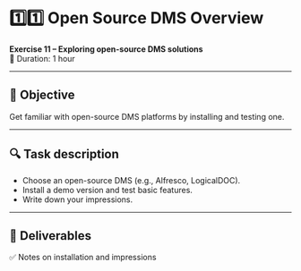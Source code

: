 # 1️⃣1️⃣ Open Source DMS Overview

**Exercise 11 – Exploring open-source DMS solutions**  
📅 Duration: 1 hour

---

## 🎯 Objective

Get familiar with open-source DMS platforms by installing and testing one.

---

## 🔍 Task description

- Choose an open-source DMS (e.g., Alfresco, LogicalDOC).
- Install a demo version and test basic features.
- Write down your impressions.

---

## 📄 Deliverables

✅ Notes on installation and impressions
